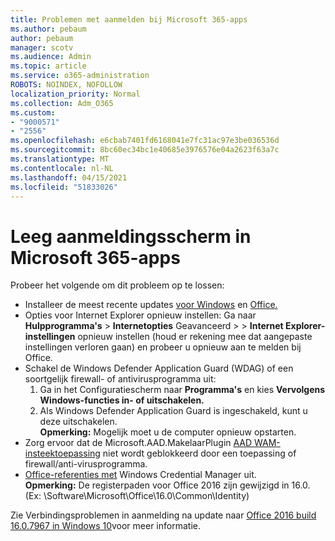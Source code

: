 ```yaml
---
title: Problemen met aanmelden bij Microsoft 365-apps
ms.author: pebaum
author: pebaum
manager: scotv
ms.audience: Admin
ms.topic: article
ms.service: o365-administration
ROBOTS: NOINDEX, NOFOLLOW
localization_priority: Normal
ms.collection: Adm_O365
ms.custom:
- "9000571"
- "2556"
ms.openlocfilehash: e6cbab7401fd6168041e7fc31ac97e3be036536d
ms.sourcegitcommit: 8bc60ec34bc1e40685e3976576e04a2623f63a7c
ms.translationtype: MT
ms.contentlocale: nl-NL
ms.lasthandoff: 04/15/2021
ms.locfileid: "51833026"
---
```

# <a name="blank-sign-in-screen-in-microsoft-365-apps"></a>Leeg aanmeldingsscherm in Microsoft 365-apps

Probeer het volgende om dit probleem op te lossen:
- Installeer de meest recente updates [voor Windows](https://support.microsoft.com/help/4027667/windows-10-update) en [Office.](https://support.office.com/article/update-office-and-your-computer-with-microsoft-update-2ab296f3-7f03-43a2-8e50-46de917611c5)
- Opties voor Internet Explorer opnieuw instellen: Ga naar **Hulpprogramma's**  >  **Internetopties** Geavanceerd  >    >  **Internet Explorer-instellingen** opnieuw instellen (houd er rekening mee dat aangepaste instellingen verloren gaan) en probeer u opnieuw aan te melden bij Office.
- Schakel de Windows Defender Application Guard (WDAG) of een soortgelijk firewall- of antivirusprogramma uit:
    1. Ga in het Configuratiescherm naar **Programma's** en kies **Vervolgens Windows-functies in- of uitschakelen.**
    2. Als Windows Defender Application Guard is ingeschakeld, kunt u deze uitschakelen.<br/>
    **Opmerking:** Mogelijk moet u de computer opnieuw opstarten.
- Zorg ervoor dat de Microsoft.AAD.MakelaarPlugin [AAD WAM-insteektoepassing](https://docs.microsoft.com/office365/troubleshoot/administration/connection-issue-when-sign-in-office-2016#symptom-1) niet wordt geblokkeerd door een toepassing of firewall/anti-virusprogramma.
- [Office-referenties met](https://docs.microsoft.com/office/troubleshoot/error-messages/another-account-already-signed-in#step-3-clear-cached-credentials-on-the-computer) Windows Credential Manager uit.<br/>
    **Opmerking:** De registerpaden voor Office 2016 zijn gewijzigd in 16.0. (Ex: \Software\Microsoft\Office\16.0\Common\Identity\)

Zie Verbindingsproblemen in aanmelding na update naar [Office 2016 build 16.0.7967 in Windows 10](https://docs.microsoft.com/office365/troubleshoot/administration/connection-issue-when-sign-in-office-2016)voor meer informatie.